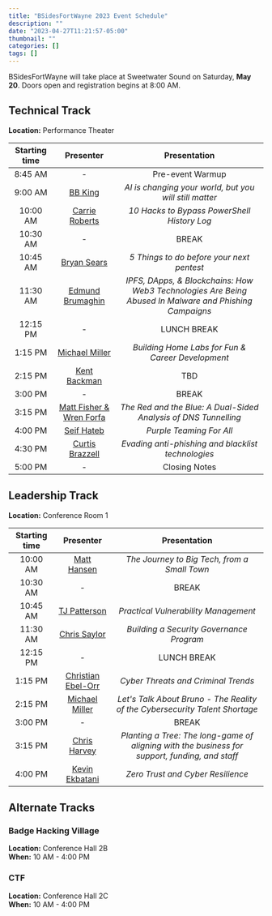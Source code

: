 ```yaml
---
title: "BSidesFortWayne 2023 Event Schedule"
description: ""
date: "2023-04-27T11:21:57-05:00"
thumbnail: ""
categories: []
tags: []
---
```


BSidesFortWayne will take place at Sweetwater Sound on Saturday, **May 20**. Doors open and registration begins at 8:00 AM.

## Technical Track

**Location:** Performance Theater

| Starting time |                                           Presenter                                           |                                              Presentation                                              |
| :-----------: | :-------------------------------------------------------------------------------------------: | :----------------------------------------------------------------------------------------------------: |
|    8:45 AM    |                                               -                                               |                                            Pre-event Warmup                                            |
|    9:00 AM    |       <a href="/posts/2023/04/speakers-2023#bb-king---keynote-presenter"> BB King </a>        |                         _AI is changing your world, but you will still matter_                         |
|   10:00 AM    |          <a href="/posts/2023/04/speakers-2023#carrie-roberts"> Carrie Roberts </a>           |                              _10 Hacks to Bypass PowerShell History Log_                               |
|   10:30 AM    |                                               -                                               |                                                 BREAK                                                  |
|   10:45 AM    |             <a href="/posts/2023/04/speakers-2023#bryan-sears"> Bryan Sears </a>              |                               _5 Things to do before your next pentest_                                |
|   11:30 AM    |        <a href="/posts/2023/04/speakers-2023#edmund-brumaghin"> Edmund Brumaghin </a>         | _IPFS, DApps, & Blockchains: How Web3 Technologies Are Being Abused In Malware and Phishing Campaigns_ |
|   12:15 PM    |                                               -                                               |                                              LUNCH BREAK                                               |
|    1:15 PM    |          <a href="/posts/2023/04/speakers-2023#michael-miller"> Michael Miller </a>           |                           _Building Home Labs for Fun & Career Development_                            |
|    2:15 PM    |            <a href="/posts/2023/04/speakers-2023#kent-backman"> Kent Backman </a>             |                                                  TBD                                                   |
|    3:00 PM    |                                               -                                               |                                                 BREAK                                                  |
|    3:15 PM    | <a href="/posts/2023/04/speakers-2023#matt-fisher--wren-forfa"> Matt Fisher & Wren Forfa </a> |                    _The Red and the Blue: A Dual-Sided Analysis of DNS Tunnelling_                     |
|    4:00 PM    |              <a href="/posts/2023/04/speakers-2023#seif-hateb"> Seif Hateb </a>               |                                        _Purple Teaming For All_                                        |
|    4:30 PM    |         <a href="/posts/2023/04/speakers-2023#curtis-brazzell"> Curtis Brazzell </a>          |                           _Evading anti-phishing and blacklist technologies_                           |
|    5:00 PM    |                                               -                                               |                                             Closing Notes                                              |

## Leadership Track

**Location:** Conference Room 1

| Starting time |                                     Presenter                                      |                                          Presentation                                          |
| :-----------: | :--------------------------------------------------------------------------------: | :--------------------------------------------------------------------------------------------: |
|   10:00 AM    |        <a href="/posts/2023/04/speakers-2023#matt-hansen"> Matt Hansen </a>        |                          _The Journey to Big Tech, from a Small Town_                          |
|   10:30 AM    |                                         -                                          |                                             BREAK                                              |
|   10:45 AM    |       <a href="/posts/2023/04/speakers-2023#tj-patterson"> TJ Patterson </a>       |                              _Practical Vulnerability Management_                              |
|   11:30 AM    |       <a href="/posts/2023/04/speakers-2023#chris-saylor"> Chris Saylor </a>       |                            _Building a Security Governance Program_                            |
|   12:15 PM    |                                         -                                          |                                          LUNCH BREAK                                           |
|    1:15 PM    | <a href="/posts/2023/04/speakers-2023#christian-ebel-orr"> Christian Ebel-Orr </a> |                              _Cyber Threats and Criminal Trends_                               |
|    2:15 PM    |     <a href="/posts/2023/04/speakers-2023#michael-miller"> Michael Miller </a>     |          _Let's Talk About Bruno - The Reality of the Cybersecurity Talent Shortage_           |
|    3:00 PM    |                                         -                                          |                                             BREAK                                              |
|    3:15 PM    |       <a href="/posts/2023/04/speakers-2023#chris-harvey"> Chris Harvey </a>       | _Planting a Tree: The long-game of aligning with the business for support, funding, and staff_ |
|    4:00 PM    |     <a href="/posts/2023/04/speakers-2023#kevin-ekbatani"> Kevin Ekbatani </a>     |                               _Zero Trust and Cyber Resilience_                                |

## Alternate Tracks

### Badge Hacking Village

**Location:** Conference Hall 2B  
**When:** 10 AM - 4:00 PM

### CTF

**Location:** Conference Hall 2C  
**When:** 10 AM - 4:00 PM
